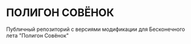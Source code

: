 # ПОЛИГОН СОВЁНОК
Публичный репозиторий с версиями модификации для Бесконечного лета "Полигон Совёнок"
